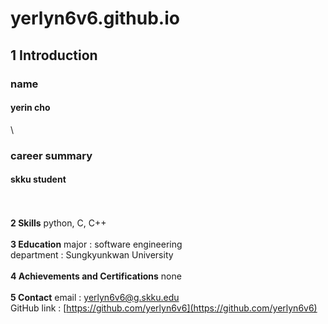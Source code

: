 # yerlyn6v6.github.io
## **1 Introduction**
### name
#### yerin cho
\
### career summary
#### skku student
\
\
**2 Skills**
python, C, C++
\
\
**3 Education**
major : software engineering
\
department : Sungkyunkwan University
\
\
**4 Achievements and Certifications**
none
\
\
**5 Contact**
email : yerlyn6v6@g.skku.edu
\
GitHub link : [https://github.com/yerlyn6v6](https://github.com/yerlyn6v6)
